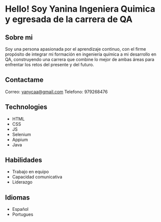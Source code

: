 # Hello! Soy Yanina Ingeniera Quimica y egresada de la carrera de QA

## Sobre mi

Soy una persona apasionada por el aprendizaje continuo, con el firme propósito de integrar mi formación en ingeniería química a mi desarrollo en QA, construyendo una carrera que combine lo mejor de ambas áreas para enfrentar los retos del presente y del futuro.

## Contactame 

Correo: yanycaa@gmail.com
Telefono: 979268476

## Technologies
- HTML
- CSS
- JS
- Selenium
- Appium
- Java

## Habilidades

- Trabajo en equipo
- Capacidad comunicativa
- Liderazgo 
  
## Idiomas
- Español
- Portugues
